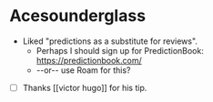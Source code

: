 # Acesounderglass
- Liked "predictions as a substitute for reviews".
    - Perhaps I should sign up for PredictionBook: https://predictionbook.com/
    - --or-- use Roam for this?
- [ ] Thanks [[victor hugo]] for his tip.

